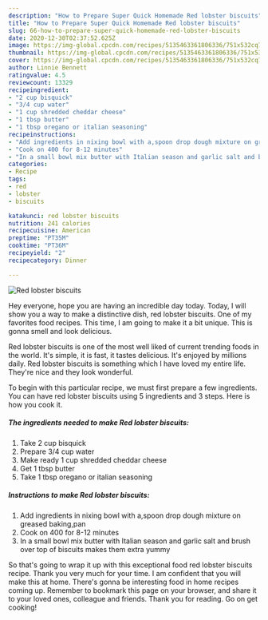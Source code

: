 ```yaml
---
description: "How to Prepare Super Quick Homemade Red lobster biscuits"
title: "How to Prepare Super Quick Homemade Red lobster biscuits"
slug: 66-how-to-prepare-super-quick-homemade-red-lobster-biscuits
date: 2020-12-30T02:37:52.625Z
image: https://img-global.cpcdn.com/recipes/5135463361806336/751x532cq70/red-lobster-biscuits-recipe-main-photo.jpg
thumbnail: https://img-global.cpcdn.com/recipes/5135463361806336/751x532cq70/red-lobster-biscuits-recipe-main-photo.jpg
cover: https://img-global.cpcdn.com/recipes/5135463361806336/751x532cq70/red-lobster-biscuits-recipe-main-photo.jpg
author: Linnie Bennett
ratingvalue: 4.5
reviewcount: 13329
recipeingredient:
- "2 cup bisquick"
- "3/4 cup water"
- "1 cup shredded cheddar cheese"
- "1 tbsp butter"
- "1 tbsp oregano or italian seasoning"
recipeinstructions:
- "Add ingredients in nixing bowl with a,spoon drop dough mixture on greased baking,pan"
- "Cook on 400 for 8-12 minutes"
- "In a small bowl mix butter with Italian season and garlic salt and brush over top  of biscuits makes them extra yummy"
categories:
- Recipe
tags:
- red
- lobster
- biscuits

katakunci: red lobster biscuits 
nutrition: 241 calories
recipecuisine: American
preptime: "PT35M"
cooktime: "PT36M"
recipeyield: "2"
recipecategory: Dinner

---
```



![Red lobster biscuits](https://img-global.cpcdn.com/recipes/5135463361806336/751x532cq70/red-lobster-biscuits-recipe-main-photo.jpg)

Hey everyone, hope you are having an incredible day today. Today, I will show you a way to make a distinctive dish, red lobster biscuits. One of my favorites food recipes. This time, I am going to make it a bit unique. This is gonna smell and look delicious.



Red lobster biscuits is one of the most well liked of current trending foods in the world. It's simple, it is fast, it tastes delicious. It's enjoyed by millions daily. Red lobster biscuits is something which I have loved my entire life. They're nice and they look wonderful.


To begin with this particular recipe, we must first prepare a few ingredients. You can have red lobster biscuits using 5 ingredients and 3 steps. Here is how you cook it.

<!--inarticleads1-->

##### The ingredients needed to make Red lobster biscuits:

1. Take 2 cup bisquick
1. Prepare 3/4 cup water
1. Make ready 1 cup shredded cheddar cheese
1. Get 1 tbsp butter
1. Take 1 tbsp oregano or italian seasoning




<!--inarticleads2-->

##### Instructions to make Red lobster biscuits:

1. Add ingredients in nixing bowl with a,spoon drop dough mixture on greased baking,pan
1. Cook on 400 for 8-12 minutes
1. In a small bowl mix butter with Italian season and garlic salt and brush over top  of biscuits makes them extra yummy




So that's going to wrap it up with this exceptional food red lobster biscuits recipe. Thank you very much for your time. I am confident that you will make this at home. There's gonna be interesting food in home recipes coming up. Remember to bookmark this page on your browser, and share it to your loved ones, colleague and friends. Thank you for reading. Go on get cooking!
